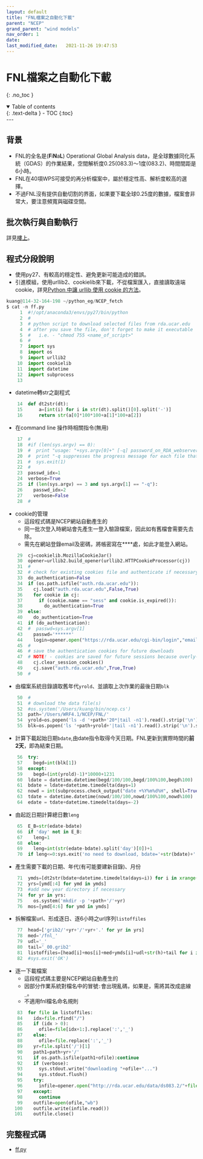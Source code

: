 ```yaml
---
layout: default
title: "FNL檔案之自動化下載"
parent: "NCEP"
grand_parent: "wind models"
nav_order: 1
date:               
last_modified_date:   2021-11-26 19:47:53
---
```


# FNL檔案之自動化下載

{: .no_toc }

<details open markdown="block">
  <summary>
    Table of contents
  </summary>
  {: .text-delta }
- TOC
{:toc}
</details>
---

## 背景
- FNL的全名是(**F**i**N**a**L**) Operational Global Analysis data，是全球數據同化系統（GDAS）的作業結果，空間解析度0.25(083.3)～1度(083.2)、時間間距是6小時。
- FNL在40項WPS可接受的再分析檔案中，屬於穩定性高、解析度較高的選擇。
- 不過FNL沒有提供自動切割的界面，如果要下載全球0.25度的數據，檔案會非常大，要注意頻寬與磁碟空間。

## 批次執行與自動執行
詳見[樓上](https://sinotec2.github.io/jtd/docs/wind_models/NCEP/)。

## 程式分段說明
- 使用py27、有較高的穩定性、避免更新可能造成的錯誤。
- 引進模組，使用urllib2、cookielib來下載，不從檔案匯入，直接讀取遠端cookie，詳見[Python 中讓 urllib 使用 cookie 的方法](https://blog.m157q.tw/posts/2018/01/06/use-cookie-with-urllib-in-python/)。

```python
kuang@114-32-164-198 ~/python_eg/NCEP_fetch
$ cat -n ff.py 
     1	#!/opt/anaconda3/envs/py27/bin/python
     2	#
     3	# python script to download selected files from rda.ucar.edu
     4	# after you save the file, don't forget to make it executable
     5	#   i.e. - "chmod 755 <name_of_script>"
     6	#
     7	import sys
     8	import os
     9	import urllib2
    10	import cookielib
    11	import datetime
    12	import subprocess
    13	
```

- datetime轉str之副程式

```python
    14	def dt2str(dt):
    15	    a=[int(i) for i in str(dt).split()[0].split('-')]
    16	    return str(a[0]*100*100+a[1]*100+a[2])
```

- 在command line 操作時相關指令(無用)

```python
    17	#
    18	#if (len(sys.argv) == 0):
    19	#  print "usage: "+sys.argv[0]+" [-q] password_on_RDA_webserver"
    20	#  print "-q suppresses the progress message for each file that is downloaded"
    21	#  sys.exit(1)
    22	#
    23	passwd_idx=1
    24	verbose=True
    25	if (len(sys.argv) == 3 and sys.argv[1] == "-q"):
    26	  passwd_idx=2
    27	  verbose=False
    28	#
```

- cookie的管理
  - 這段程式碼是NCEP網站自動產生的
  - 同一批次登入時網站會先產生一登入驗證檔案，因此如有舊檔會需要先去除。
  - 需先在網站登錄email及密碼，將帳密寫在****處，如此才能登入網站。

```python
    29	cj=cookielib.MozillaCookieJar()
    30	opener=urllib2.build_opener(urllib2.HTTPCookieProcessor(cj))
    31	#
    32	# check for existing cookies file and authenticate if necessary
    33	do_authentication=False
    34	if (os.path.isfile("auth.rda.ucar.edu")):
    35	  cj.load("auth.rda.ucar.edu",False,True)
    36	  for cookie in cj:
    37	    if (cookie.name == "sess" and cookie.is_expired()):
    38	      do_authentication=True
    39	else:
    40	  do_authentication=True
    41	if (do_authentication):
    42	#  passwd=sys.argv[1]
    43	  passwd='******'
    44	  login=opener.open("https://rda.ucar.edu/cgi-bin/login","email=*****@***&password="+passwd+"&action=login")
    45	#
    46	# save the authentication cookies for future downloads
    47	# NOTE! - cookies are saved for future sessions because overly-frequent authentication to our server can cause your data access to be blocked
    48	  cj.clear_session_cookies()
    49	  cj.save("auth.rda.ucar.edu",True,True)
    50	#
```

- 由檔案系統目錄讀取舊年代`yrold`、並讀取上次作業的最後日期`blk`

```python
    50	#
    51	# download the data file(s)
    52	#os.system('/Users/kuang/bin/ncep.cs')
    53	path='/Users/WRF4.1/NCEP/FNL/'
    54	yrold=os.popen('ls -d '+path+'20*|tail -n1').read().strip('\n').split('/')[-1]
    55	blk=os.popen('ls '+path+yrold+'|tail -n1').read().strip('\n').split('_')
```

- 計算下載起始日期`bdate`,由date指令取得今天日期。FNL更新到實際時間的**前2天**，即為結束日期。

```python
    56	try:
    57	  begd=int(blk[1])
    58	except:
    59	  begd=(int(yrold)-1)*10000+1231
    60	ldate = datetime.datetime(begd/100/100,begd/100%100,begd%100)
    61	bdate = ldate+datetime.timedelta(days=1)
    62	nowd = int(subprocess.check_output("date +%Y%m%d%H", shell=True)[:-3])
    63	tdate = datetime.datetime(nowd/100/100,nowd/100%100,nowd%100)
    64	edate = tdate+datetime.timedelta(days=-2)
```

- 由起訖日期計算總日數`leng`

```python
    65	E_B=str(edate-bdate)
    66	if 'day' not in E_B:
    67	  leng=1
    68	else:
    69	  leng=int(str(edate-bdate).split('day')[0])+1
    70	if leng<=0:sys.exit('no need to download, bdate='+str(bdate)+' edate='+str(edate))
```

- 產生需要下載的日期、年代(有可能要建新目錄)、月份

```python
    71	ymds=[dt2str(bdate+datetime.timedelta(days=i)) for i in xrange(leng)]
    72	yrs=[ymd[:4] for ymd in ymds]
    73	#add new year directory if necessary
    74	for yr in yrs:
    75	  os.system('mkdir -p '+path+'/'+yr)
    76	mos=[ymd[4:6] for ymd in ymds]
```

- 拆解檔案url、形成逐日、逐6小時之url序列`listoffiles`

```python
    77	head=['grib2/'+yr+'/'+yr+'.' for yr in yrs]
    78	med='/fnl_'
    79	udl='_'
    80	tail='_00.grib2'
    81	listoffiles=[head[i]+mos[i]+med+ymds[i]+udl+str(h)+tail for i in xrange(len(ymds)) for h in ['00','06','12','18']]
    82	#sys.exit('OK')
```

- 逐一下載檔案
  - 這段程式碼主要是NCEP網站自動產生的
  - 因部分作業系統對檔名中的冒號`:`會出現亂碼，如果是，需將其改成底線`_`。
  - 不適用fnl檔名命名規則

```python
    83	for file in listoffiles:
    84	  idx=file.rfind("/")
    85	  if (idx > 0):
    86	    ofile=file[idx+1:].replace(':','_')
    87	  else:
    88	    ofile=file.replace(':','_')
    89	  yr=file.split('/')[1]
    90	  path1=path+yr+'/'
    91	  if os.path.isfile(path1+ofile):continue
    92	  if (verbose):
    93	    sys.stdout.write("downloading "+ofile+"...")
    94	    sys.stdout.flush()
    95	  try:
    96	    infile=opener.open("http://rda.ucar.edu/data/ds083.2/"+file)
    97	  except:
    98	    continue
    99	  outfile=open(ofile,"wb")
   100	  outfile.write(infile.read())
   101	  outfile.close()
```

## 完整程式碼
- [ff.py](https://raw.githubusercontent.com/sinotec2/python_eg/master/NCEP_fetch/ff.py)



